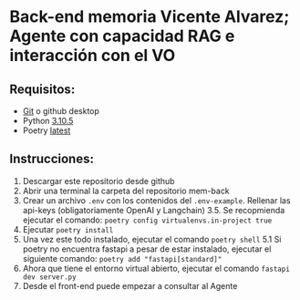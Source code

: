# Back-end memoria Vicente Alvarez; Agente con capacidad RAG e interacción con el VO

## Requisitos:
- [Git](https://git-scm.com/downloads) o github desktop
- Python [3.10.5](https://www.python.org/)
- Poetry [latest](https://python-poetry.org/docs/#installation)

## Instrucciones:
1. Descargar este repositorio desde github
2. Abrir una terminal la carpeta del repositorio mem-back
3. Crear un archivo `.env` con los contenidos del `.env-example`. Rellenar las api-keys (obligatoriamente OpenAI y Langchain)
  3.5. Se recopmienda ejecutar el comando: `poetry config virtualenvs.in-project true`
4. Ejecutar `poetry install`
5. Una vez este todo instalado, ejecutar el comando `poetry shell`
   5.1 Si poetry no encuentra fastapi a pesar de estar instalado, ejecutar el siguiente comando: `poetry add "fastapi[standard]"`
6. Ahora que tiene el entorno virtual abierto, ejecutar el comando `fastapi dev server.py`
7. Desde el front-end puede empezar a consultar al Agente

